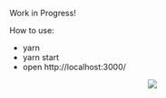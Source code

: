 Work in Progress!

How to use:

  - yarn
  - yarn start
  - open http://localhost:3000/

<div style="position:relative; margin:auto;text-align:center; width:100%;">
  <img src="https://user-images.githubusercontent.com/23408500/39475569-fbe41160-4d58-11e8-8170-0013a336367c.png"/>
</div>
